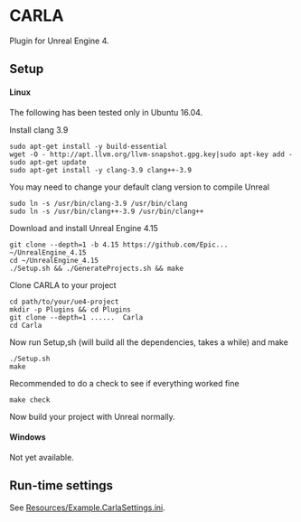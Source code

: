 CARLA
=====

Plugin for Unreal Engine 4.

Setup
-----

#### Linux

The following has been tested only in Ubuntu 16.04.

Install clang 3.9

    sudo apt-get install -y build-essential
    wget -O - http://apt.llvm.org/llvm-snapshot.gpg.key|sudo apt-key add -
    sudo apt-get update
    sudo apt-get install -y clang-3.9 clang++-3.9

You may need to change your default clang version to compile Unreal

    sudo ln -s /usr/bin/clang-3.9 /usr/bin/clang
    sudo ln -s /usr/bin/clang++-3.9 /usr/bin/clang++

Download and install Unreal Engine 4.15

    git clone --depth=1 -b 4.15 https://github.com/Epic... ~/UnrealEngine_4.15
    cd ~/UnrealEngine_4.15
    ./Setup.sh && ./GenerateProjects.sh && make

Clone CARLA to your project

    cd path/to/your/ue4-project
    mkdir -p Plugins && cd Plugins
    git clone --depth=1 ......  Carla
    cd Carla

Now run Setup,sh (will build all the dependencies, takes a while) and make

    ./Setup.sh
    make

Recommended to do a check to see if everything worked fine

    make check

Now build your project with Unreal normally.

#### Windows

Not yet available.

Run-time settings
-----------------

See [Resources/Example.CarlaSettings.ini](Resources/Example.CarlaSettings.ini).
